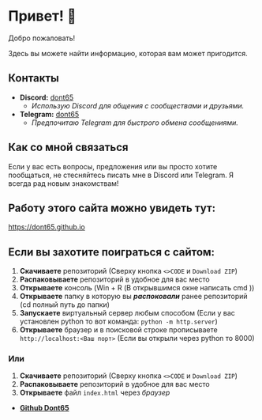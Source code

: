 # Привет! 👋

Добро пожаловать!

Здесь вы можете найти информацию, которая вам может пригодится.

## Контакты

*   **Discord:** [dont65](https://discordapp.com/users/dont65)
    *   *Использую Discord для общения с сообществами и друзьями.*
*   **Telegram:** [dont65](https://t.me/dont65)
    *  *Предпочитаю Telegram для быстрого обмена сообщениями.*

## Как со мной связаться

Если у вас есть вопросы, предложения или вы просто хотите пообщаться, не стесняйтесь писать мне в Discord или Telegram. Я всегда рад новым знакомствам!

## Работу этого сайта можно увидеть тут:
https://dont65.github.io


## Если вы захотите поиграться с сайтом:
1. **Скачиваете** репозиторий (Сверху кнопка `<>CODE` и `Download ZIP`)
2. **Распаковываете** репозиторий в удобное для вас место
3. **Открываете** консоль (Win + R (В открывшимся окне написать cmd )) 
4. **Открываете** папку в которую вы ***распоковали*** ранее репозиторий (cd полный путь до папки)
5. **Запускаете** виртуальный сервер любым способом (Если у вас установлен python то вот команда: 
```python -m http.server```)
6. **Открываете** браузер и в поисковой строке прописываете ```http://localhost:<Ваш порт>``` (Если вы открыли через python то 8000)

### Или
1. **Скачиваете** репозиторий (Сверху кнопка `<>CODE` и `Download ZIP`)
2. **Распаковываете** репозиторий в удобное для вас место
3. **Открываете** файл `index.html` через *браузер*

*   **[Github Dont65](https://github.com/Dont65)**